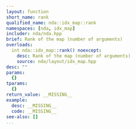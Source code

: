 ```yaml
---
layout: function
short_name: rank
qualified_name: nda::idx_map::rank
namespaces: [nda, idx_map]
includer: nda/nda.hpp
brief: Rank of the map (number of arguments)
overloads:
  int nda::idx_map::rank() noexcept:
    desc: Rank of the map (number of arguments)
    source: nda/layout/idx_map.hpp
desc: ""
params:
  {}
tparams:
  {}
return_value: __MISSING__
example:
  desc: __MISSING__
  code: __MISSING__
see-also: []
...
```


